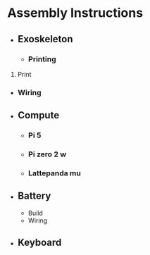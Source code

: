 # Assembly Instructions
- ## Exoskeleton
  - ### Printing
1. Print 
  - ### Wiring
- ## Compute
  - ### Pi 5
  - ### Pi zero 2 w
  - ### Lattepanda mu
- ## Battery
  - Build
  - Wiring
- ## Keyboard
